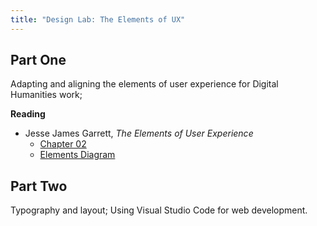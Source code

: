 ```yaml
---
title: "Design Lab: The Elements of UX"
---
```


## Part One

Adapting and aligning the elements of user experience for Digital Humanities work;

**Reading**

- Jesse James Garrett, _The Elements of User Experience_
  - [Chapter 02](http://www.jjg.net/elements/pdf/elements_ch02.pdf)
  - [Elements Diagram](http://www.jjg.net/elements/pdf/elements_simpleplanes.pdf)

## Part Two

Typography and layout; Using Visual Studio Code for web development.
